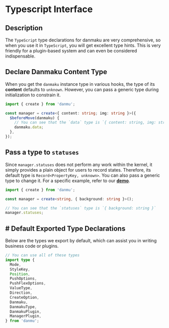 # Typescript Interface

## Description

The `TypeScript` type declarations for danmaku are very comprehensive, so when you use it in `TypeScript`, you will get excellent type hints. This is very friendly for a plugin-based system and can even be considered indispensable.

## Declare Danmaku Content Type

When you get the `danmaku` instance type in various hooks, the type of its **content** defaults to `unknown`. However, you can pass a generic type during initialization to constrain it.

```ts
import { create } from 'danmu';

const manager = create<{ content: string; img: string }>({
  $beforeMove(danmaku) {
    // You can see that the `data` type is `{ content: string, img: string }`
    danmaku.data;
  },
});
```

## Pass a type to `statuses`

Since `manager.statuses` does not perform any work within the kernel, it simply provides a plain object for users to record states. Therefore, its default type is `Record<PropertyKey, unknown>`. You can also pass a generic type to change it. For a specific example, refer to our [**demo**](https://github.com/imtaotao/danmu/blob/master/demo/src/manager.tsx#L9).

```ts
import { create } from 'danmu';

const manager = create<string, { background: string }>();

// You can see that the `statuses` type is `{ background: string }`
manager.statuses;
```

## # Default Exported Type Declarations

Below are the types we export by default, which can assist you in writing business code or plugins.

```ts
// You can use all of these types
import type {
  Mode,
  StyleKey,
  Position,
  PushOptions,
  PushFlexOptions,
  ValueType,
  Direction,
  CreateOption,
  Danmaku,
  DanmakuType,
  DanmakuPlugin,
  ManagerPlugin,
} from 'danmu';
```
